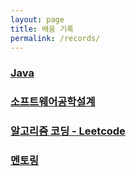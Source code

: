 ```yaml
---
layout: page
title: 배움 기록
permalink: /records/
---
```


### [Java](/category/#java)
### [소프트웨어공학설계](/category/#se)
### [알고리즘 코딩 - Leetcode](/category/#leetcode)
### [멘토링](/category/#mentoring)